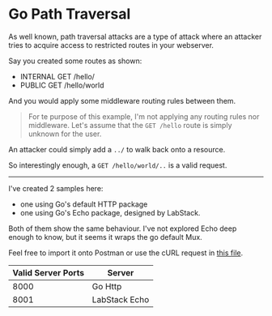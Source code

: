 # Go Path Traversal

As well known, path traversal attacks are a type of attack where an attacker
tries to acquire access to restricted routes in your webserver.

Say you created some routes as shown:
- INTERNAL GET /hello/
- PUBLIC   GET /hello/world

And you would apply some middleware routing rules between them.

> For te purpose of this example, I'm not applying any routing rules nor middleware.
> Let's assume that the `GET /hello` route is simply unknown for the user.

An attacker could simply add a `../` to walk back onto a resource.

So interestingly enough, a `GET /hello/world/..` is a valid request.

---------------------------------------------
I've created 2 samples here:
- one using Go's default HTTP package
- one using Go's Echo package, designed by LabStack.

Both of them show the same behaviour. I've not explored Echo deep enough to know, but it seems it wraps the go default Mux.


Feel free to import it onto Postman or use the cURL request in [this file](./curl.http).

Valid Server Ports | Server
-------------------|-------
8000 | Go Http
8001 | LabStack Echo